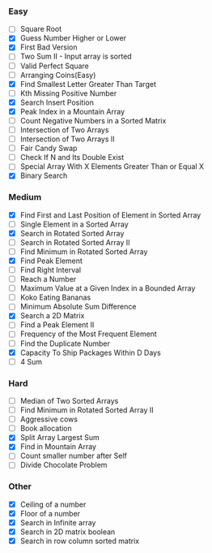 ### Easy
- [ ] Square Root
- [x] Guess Number Higher or Lower
- [x] First Bad Version
- [ ] Two Sum II - Input array is sorted
- [ ] Valid Perfect Square
- [ ] Arranging Coins(Easy)
- [x] Find Smallest Letter Greater Than Target
- [ ] Kth Missing Positive Number
- [x] Search Insert Position
- [x] Peak Index in a Mountain Array
- [ ] Count Negative Numbers in a Sorted Matrix
- [ ] Intersection of Two Arrays
- [ ] Intersection of Two Arrays II
- [ ] Fair Candy Swap
- [ ] Check If N and Its Double Exist
- [ ] Special Array With X Elements Greater Than or Equal X
- [x] Binary Search

### Medium
- [x] Find First and Last Position of Element in Sorted Array
- [ ] Single Element in a Sorted Array
- [x] Search in Rotated Sorted Array
- [ ] Search in Rotated Sorted Array II
- [ ] Find Minimum in Rotated Sorted Array
- [x] Find Peak Element
- [ ] Find Right Interval
- [ ] Reach a Number
- [ ] Maximum Value at a Given Index in a Bounded Array
- [ ] Koko Eating Bananas
- [ ] Minimum Absolute Sum Difference
- [x] Search a 2D Matrix
- [ ] Find a Peak Element II
- [ ] Frequency of the Most Frequent Element
- [ ] Find the Duplicate Number
- [x] Capacity To Ship Packages Within D Days
- [ ] 4 Sum

### Hard
- [ ] Median of Two Sorted Arrays
- [ ] Find Minimum in Rotated Sorted Array II
- [ ] Aggressive cows
- [ ] Book allocation
- [x] Split Array Largest Sum
- [x] Find in Mountain Array
- [ ] Count smaller number after Self
- [ ] Divide Chocolate Problem

### Other
- [x] Ceiling of a number
- [x] Floor of a number
- [x] Search in Infinite array
- [x] Search in 2D matrix boolean
- [x] Search in row column sorted matrix